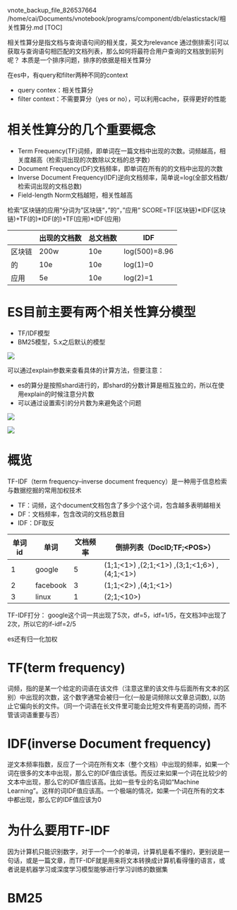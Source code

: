 vnote_backup_file_826537664 /home/cai/Documents/vnotebook/programs/component/db/elasticstack/相关性算分.md
[TOC]

相关性算分是指文档与查询语句间的相关度，英文为relevance
通过倒排索引可以获取与查询语句相匹配的文档列表，那么如何将最符合用户查询的文档放到前列呢？
本质是一个排序问题，排序的依据是相关性算分


在es中，有query和filter两种不同的context
+ query contex：相关性算分
+ filter context：不需要算分（yes or no），可以利用cache，获得更好的性能


# 相关性算分的几个重要概念
+ Term Frequency(TF)词频，即单词在一篇文档中出现的次数。词频越高，相关度越高（检索词出现的次数除以文档的总字数）
+ Document Frequency(DF)文档频率，即单词在所有的的文档中出现的次数
+ Inverse Document Frequency(IDF)逆向文档频率，简单说=log(全部文档数/检索词出现的文档总数)
+ Field-length Norm文档越短，相关性越高

检索”区块链的应用“分词为”区块链“，”的“，”应用“
SCORE=TF(区块链)*IDF(区块链)+TF(的)*IDF(的)+TF(应用)*IDF(应用)

|       | 出现的文档数 | 总文档数 |      IDF      |
| ----- | ---------- | ------ | ------------ |
| 区块链 | 200w       | 10e     | log(500)=8.96 |
| 的    | 10e        | 10e     | log(1)=0      |
| 应用   | 5e         | 10e     | log(2)=1      |

# ES目前主要有两个相关性算分模型
+ TF/IDF模型
+ BM25模型，5.x之后默认的模型

![](_v_images/20200315215236205_464901665.png)

可以通过explain参数来查看具体的计算方法，但要注意：
+ es的算分是按照shard进行的，即shard的分数计算是相互独立的，所以在使用explain的时候注意分片数
+ 可以通过设置索引的分片数为来避免这个问题

![](_v_images/20200315221842527_1876310560.png)

![](_v_images/20200315221914983_1246248671.png)


# 概览
TF-IDF（term frequency–inverse document frequency）是一种用于信息检索与数据挖掘的常用加权技术
+ TF：词频，这个document文档包含了多少个这个词，包含越多表明越相关
+ DF：文档频率，包含改词的文档总数目
+ IDF：DF取反

| 单词id |   单词   | 文档频率 |            倒排列表（DocID;TF;\<POS>）            |
| ----- | -------- | ------ | ---------------------------------------------- |
| 1     | google   | 5       | (1;1;\<1>) ,(2;1;\<1>) ,(3;1;\<1;6>) ,(4;1;\<1>) |
| 2     | facebook | 3       | (1;1;\<2>) ,(4;1;\<1>)                          |
| 3     | linux    | 1       | (2;1;\<10>)                                      |

TF-IDF打分：
google这个词一共出现了5次，df=5，idf=1/5，在文档3中出现了2次，所以它的if-idf=2/5

es还有归一化加权

# TF(term frequency)
词频，指的是某一个给定的词语在该文件（注意这里的该文件与后面所有文本的区别）中出现的次数，这个数字通常会被归一化(一般是词频除以文章总词数), 以防止它偏向长的文件。（同一个词语在长文件里可能会比短文件有更高的词频，而不管该词语重要与否）

# IDF(inverse Document frequency)
逆文本频率指数，反应了一个词在所有文本（整个文档）中出现的频率，如果一个词在很多的文本中出现，那么它的IDF值应该低。而反过来如果一个词在比较少的文本中出现，那么它的IDF值应该高。比如一些专业的名词如“Machine Learning”。这样的词IDF值应该高。一个极端的情况，如果一个词在所有的文本中都出现，那么它的IDF值应该为0

# 为什么要用TF-IDF
因为计算机只能识别数字，对于一个一个的单词，计算机是看不懂的，更别说是一句话，或是一篇文章，而TF-IDF就是用来将文本转换成计算机看得懂的语言，或者说是机器学习或深度学习模型能够进行学习训练的数据集

# BM25